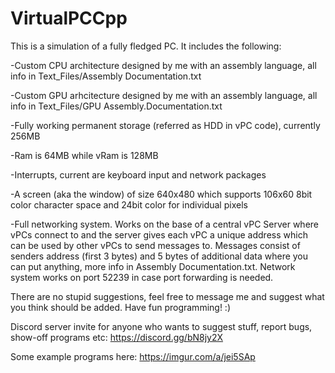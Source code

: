 # VirtualPCCpp

This is a simulation of a fully fledged PC. It includes the following:

-Custom CPU architecture designed by me with an assembly language, all info in Text_Files/Assembly Documentation.txt

-Custom GPU arhcitecture designed by me with an assembly language, all info in Text_Files/GPU Assembly.Documentation.txt

-Fully working permanent storage (referred as HDD in vPC code), currently 256MB

-Ram is 64MB while vRam is 128MB

-Interrupts, current are keyboard input and network packages

-A screen (aka the window) of size 640x480 which supports 106x60 8bit color character space and 24bit color for individual pixels

-Full networking system. Works on the base of a central vPC Server where vPCs connect to and the server gives each vPC a unique address which can be used by other vPCs to send messages to. Messages consist of senders address (first 3 bytes) and 5 bytes of additional data where you can put anything, more info in Assembly Documentation.txt. Network system works on port 52239 in case port forwarding is needed.

There are no stupid suggestions, feel free to message me and suggest what you think should be added. Have fun programming! :)

Discord server invite for anyone who wants to suggest stuff, report bugs, show-off programs etc: https://discord.gg/bN8jy2X

Some example programs here:
https://imgur.com/a/jei5SAp
